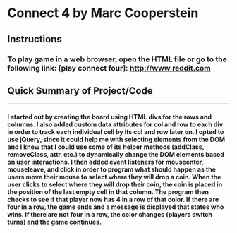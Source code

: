 # Connect 4 by Marc Cooperstein

## Instructions

### To play game in a web browser, open the HTML file or go to the following link: [play connect four]: http://www.reddit.com

## **Quick Summary of Project/Code**
-------------------------

#### I started out by creating the board using HTML divs for the rows and columns. I also added custom data attributes for col and row to each div in order to track each individual cell by its col and row later on. I opted to use jQuery, since it could help me with selecting elements from the DOM and I knew that I could use some of its helper methods (addClass, removeClass, attr, etc.) to dynamically change the DOM elements based on user interactions. I then added event listeners for mouseenter, mouseleave, and click in order to program what should happen as the users move their mouse to select where they will drop a coin. When the user clicks to select where they will drop their coin, the coin is placed in the position of the last empty cell in that column. The program then checks to see if that player now has 4 in a row of that color. If there are four in a row, the game ends and a message is displayed that states who wins. If there are not four in a row, the color changes (players switch turns) and the game continues.
